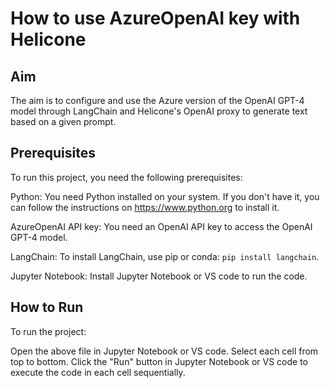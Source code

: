 # How to use AzureOpenAI key with Helicone

## Aim

The aim is to configure and use the Azure version of the OpenAI GPT-4 model through LangChain and Helicone's OpenAI proxy to generate text based on a given prompt.


## Prerequisites

To run this project, you need the following prerequisites:

Python: You need Python installed on your system. If you don't have it, you can follow the instructions on https://www.python.org to install it.

AzureOpenAI API key: You need an OpenAI API key to access the OpenAI GPT-4 model. 

LangChain: To install LangChain, use pip or conda: `pip install langchain`.

Jupyter Notebook: Install Jupyter Notebook or VS code to run the code.

## How to Run

To run the project:

Open the above file in Jupyter Notebook or VS code.
Select each cell from top to bottom.
Click the "Run" button in Jupyter Notebook or VS code to execute the code in each cell sequentially.
